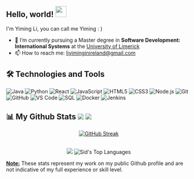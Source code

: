 ## Hello, world! <img src="https://raw.githubusercontent.com/MartinHeinz/MartinHeinz/master/wave.gif" height="30" width="30">

I'm Yiming Li, you can call me Yiming : )

- 🌱 I’m currently pursuing a Master degree in **Software Development: International Systems** at the [University of Limerick](https://www.ul.ie/)
- 📫 How to reach me: <a href='mailto:siddharthprince31@gmail.com'>liyiminginireland@gmail.com </a>

## 🛠️ Technologies and Tools

![Java](https://img.shields.io/badge/-Java-007396?style=flat&logo=java)
![Python](https://img.shields.io/badge/-Python-333333?style=flat&logo=python)
![React](https://img.shields.io/badge/-React-333333?style=flat&logo=react)
![JavaScript](https://img.shields.io/badge/-JavaScript-333333?style=flat&logo=javascript)
![HTML5](https://img.shields.io/badge/-HTML5-333333?style=flat&logo=html5)
![CSS3](https://img.shields.io/badge/-CSS3-333333?style=flat&logo=css3)
![Node.js](https://img.shields.io/badge/-Node.js-333333?style=flat&logo=node.js)
![Git](https://img.shields.io/badge/-Git-333333?style=flat&logo=git)
![GitHub](https://img.shields.io/badge/-GitHub-333333?style=flat&logo=github)
![VS Code](https://img.shields.io/badge/-VS%20Code-333333?style=flat&logo=visual-studio-code)
![SQL](https://img.shields.io/badge/-SQL-007396?style=flat&logo=sql)
![Docker](https://img.shields.io/badge/-Docker-333333?style=flat&logo=docker)
![Jenkins](https://img.shields.io/badge/-Jenkins-333333?style=flat&logo=jenkins)





## 📊 My Github Stats <a href='https://github.com/Scavenger233?tab=followers'><img src='https://img.shields.io/github/followers/Scavenger233?label=Followers&style=social'></a> <a href='https://github.com/Scavenger233'><img src='https://komarev.com/ghpvc/?username=Scavenger233'></a>
<p align="center">
    <a href="https://git.io/streak-stats">
        <img src="https://streak-stats.demolab.com?user=Scavenger233&theme=microsoft-dark&border_radius=4&date_format=j%20M%5B%20Y%5D" alt="GitHub Streak" />
    </a>
</p>
<p align="center">
  <br/>
  <img src='https://github-readme-stats.vercel.app/api?username=Scavenger233&count_private=true&layout=compact&theme=great-gatsby&show_icons=true&hide_border=true&bg_color=0D1117'>
  <img alt="Sid's Top Languages" src="https://github-readme-stats.vercel.app/api/top-langs/?username=Scavenger233&langs_count=8&count_private=true&layout=compact&theme=midnight-purple&hide_border=true&bg_color=0D1117&show_icons=true" />
  <p><u><b>Note:</b></u> These stats represent my work on my public Github profile and are not indicative of my full experience or skill level.</p>
</p>
